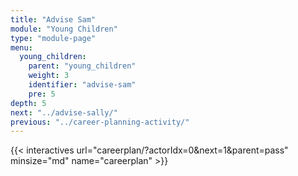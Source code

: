 ```yaml
---
title: "Advise Sam"
module: "Young Children"
type: "module-page"
menu:
  young_children:
    parent: "young_children"
    weight: 3
    identifier: "advise-sam"
    pre: 5
depth: 5
next: "../advise-sally/"
previous: "../career-planning-activity/"
---
```



{{< interactives url="careerplan/?actorIdx=0&next=1&parent=pass" minsize="md" name="careerplan" >}}